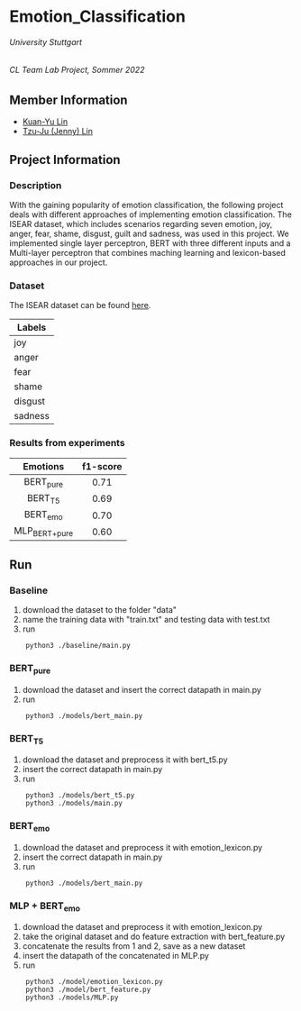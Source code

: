 # Emotion_Classification

###### University Stuttgart
###### CL Team Lab Project, Sommer 2022

## Member Information

* [Kuan-Yu Lin](https://github.com/kuan-yu-lin)
* [Tzu-Ju (Jenny) Lin](https://github.com/TzuJuLin)

## Project Information

### Description

With the gaining popularity of emotion classification, the following project deals with different approaches of implementing emotion classification. The ISEAR dataset, which includes scenarios regarding seven emotion, joy, anger, fear, shame, disgust, guilt and sadness, was used in this project. We implemented single layer perceptron, BERT with three different inputs and a Multi-layer perceptron that combines maching learning and lexicon-based approaches in our project. 

### Dataset

The ISEAR dataset can be found [here](https://www.unige.ch/cisa/research/materials-and-online-research/research-material/).

|Labels|
|------|
|joy|
|anger|
|fear|
|shame|
|disgust|
|sadness|

### Results from experiments

|         Emotions        | f1-score |
|:-----------------------:|:--------:|
|    BERT<sub>pure</sub>  |   0.71   |
|     BERT<sub>T5</sub>   |   0.69   |
|     BERT<sub>emo</sub>  |   0.70   |
| MLP<sub>BERT+pure</sub> |   0.60   |

## Run

### Baseline

1. download the dataset to the folder "data"
2. name the training data with "train.txt" and testing data with test.txt
3. run
```
    python3 ./baseline/main.py
```
### BERT<sub>pure</sub>

1. download the dataset and insert the correct datapath in main.py 
2. run
```
    python3 ./models/bert_main.py
```
### BERT<sub>T5</sub>

1. download the dataset and preprocess it with bert_t5.py
2. insert the correct datapath in main.py
3. run
```
    python3 ./models/bert_t5.py
    python3 ./models/main.py
```
### BERT<sub>emo</sub>

1. download the dataset and preprocess it with emotion_lexicon.py
2. insert the correct datapath in main.py 
3. run
```
    python3 ./models/bert_main.py
```
### MLP + BERT<sub>emo</sub>

1. download the dataset and preprocess it with emotion_lexicon.py
2. take the original dataset and do feature extraction with bert_feature.py
3. concatenate the results from 1 and 2, save as a new dataset
4. insert the datapath of the concatenated in MLP.py
5. run
```
    python3 ./model/emotion_lexicon.py
    python3 ./model/bert_feature.py
    python3 ./models/MLP.py
```


